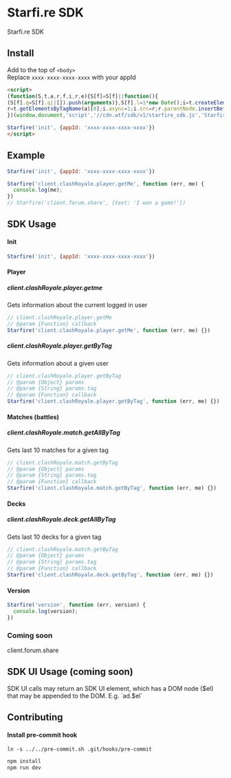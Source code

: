 # Starfi.re SDK

Starfi.re SDK

## Install

Add to the top of `<body>`  
Replace `xxxx-xxxx-xxxx-xxxx` with your appId

```html
<script>
(function(S,t,a,r,f,i,r,e){S[f]=S[f]||function(){
(S[f].q=S[f].q||[]).push(arguments)},S[f].l=1*new Date();i=t.createElement(a),
r=t.getElementsByTagName(a)[0];i.async=1;i.src=r;r.parentNode.insertBefore(i,r)
})(window,document,'script','//cdn.wtf/sdk/v1/starfire_sdk.js','Starfire');

Starfire('init', {appId: 'xxxx-xxxx-xxxx-xxxx'})
</script>
```

## Example

```js
Starfire('init', {appId: 'xxxx-xxxx-xxxx-xxxx'})

Starfire('client.clashRoyale.player.getMe', function (err, me) {
  console.log(me);
})
// Starfire('client.forum.share', {text: 'I won a game!'})
```

## SDK Usage

#### Init

```js
Starfire('init', {appId: 'xxxx-xxxx-xxxx-xxxx'})
```

#### Player

##### client.clashRoyale.player.getme

Gets information about the current logged in user

```js
// client.clashRoyale.player.getMe
// @param {Function} callback
Starfire('client.clashRoyale.player.getMe', function (err, me) {})
```

##### client.clashRoyale.player.getByTag

Gets information about a given user

```js
// client.clashRoyale.player.getByTag
// @param {Object} params
// @param {String} params.tag
// @param {Function} callback
Starfire('client.clashRoyale.player.getByTag', function (err, me) {})
```

#### Matches (battles)

##### client.clashRoyale.match.getAllByTag

Gets last 10 matches for a given tag

```js
// client.clashRoyale.match.getByTag
// @param {Object} params
// @param {String} params.tag
// @param {Function} callback
Starfire('client.clashRoyale.match.getByTag', function (err, me) {})
```

#### Decks

##### client.clashRoyale.deck.getAllByTag

Gets last 10 decks for a given tag

```js
// client.clashRoyale.match.getByTag
// @param {Object} params
// @param {String} params.tag
// @param {Function} callback
Starfire('client.clashRoyale.deck.getByTag', function (err, me) {})
```

#### Version

```js
Starfire('version', function (err, version) {
  console.log(version);
})
```

### Coming soon
client.forum.share

## SDK UI Usage (coming soon)

SDK UI calls may return an SDK UI element, which has a DOM node ($el) that may
be appended to the DOM. E.g. `ad.$el`

## Contributing

#### Install pre-commit hook

`ln -s ../../pre-commit.sh .git/hooks/pre-commit`

```bash
npm install
npm run dev
```
